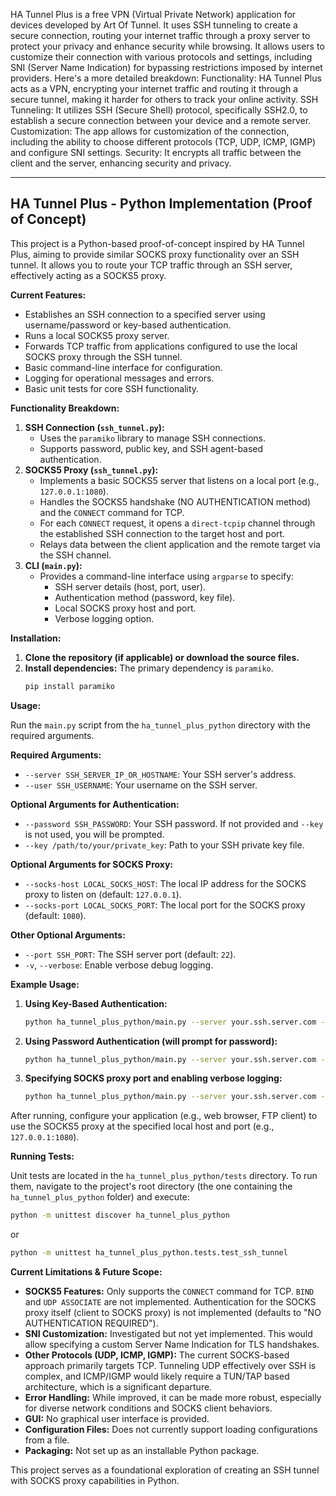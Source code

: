 HA Tunnel Plus is a free VPN (Virtual Private Network) application for devices developed by Art Of Tunnel. It uses SSH tunneling to create a secure connection, routing your internet traffic through a proxy server to protect your privacy and enhance security while browsing. It allows users to customize their connection with various protocols and settings, including SNI (Server Name Indication) for bypassing restrictions imposed by internet providers. 
Here's a more detailed breakdown:
Functionality:
HA Tunnel Plus acts as a VPN, encrypting your internet traffic and routing it through a secure tunnel, making it harder for others to track your online activity. 
SSH Tunneling:
It utilizes SSH (Secure Shell) protocol, specifically SSH2.0, to establish a secure connection between your device and a remote server. 
Customization:
The app allows for customization of the connection, including the ability to choose different protocols (TCP, UDP, ICMP, IGMP) and configure SNI settings. 
Security:
It encrypts all traffic between the client and the server, enhancing security and privacy.

---

## HA Tunnel Plus - Python Implementation (Proof of Concept)

This project is a Python-based proof-of-concept inspired by HA Tunnel Plus, aiming to provide similar SOCKS proxy functionality over an SSH tunnel. It allows you to route your TCP traffic through an SSH server, effectively acting as a SOCKS5 proxy.

**Current Features:**

*   Establishes an SSH connection to a specified server using username/password or key-based authentication.
*   Runs a local SOCKS5 proxy server.
*   Forwards TCP traffic from applications configured to use the local SOCKS proxy through the SSH tunnel.
*   Basic command-line interface for configuration.
*   Logging for operational messages and errors.
*   Basic unit tests for core SSH functionality.

**Functionality Breakdown:**

1.  **SSH Connection (`ssh_tunnel.py`):**
    *   Uses the `paramiko` library to manage SSH connections.
    *   Supports password, public key, and SSH agent-based authentication.
2.  **SOCKS5 Proxy (`ssh_tunnel.py`):**
    *   Implements a basic SOCKS5 server that listens on a local port (e.g., `127.0.0.1:1080`).
    *   Handles the SOCKS5 handshake (NO AUTHENTICATION method) and the `CONNECT` command for TCP.
    *   For each `CONNECT` request, it opens a `direct-tcpip` channel through the established SSH connection to the target host and port.
    *   Relays data between the client application and the remote target via the SSH channel.
3.  **CLI (`main.py`):**
    *   Provides a command-line interface using `argparse` to specify:
        *   SSH server details (host, port, user).
        *   Authentication method (password, key file).
        *   Local SOCKS proxy host and port.
        *   Verbose logging option.

**Installation:**

1.  **Clone the repository (if applicable) or download the source files.**
2.  **Install dependencies:**
    The primary dependency is `paramiko`.
    ```bash
    pip install paramiko
    ```

**Usage:**

Run the `main.py` script from the `ha_tunnel_plus_python` directory with the required arguments.

**Required Arguments:**

*   `--server SSH_SERVER_IP_OR_HOSTNAME`: Your SSH server's address.
*   `--user SSH_USERNAME`: Your username on the SSH server.

**Optional Arguments for Authentication:**

*   `--password SSH_PASSWORD`: Your SSH password. If not provided and `--key` is not used, you will be prompted.
*   `--key /path/to/your/private_key`: Path to your SSH private key file.

**Optional Arguments for SOCKS Proxy:**

*   `--socks-host LOCAL_SOCKS_HOST`: The local IP address for the SOCKS proxy to listen on (default: `127.0.0.1`).
*   `--socks-port LOCAL_SOCKS_PORT`: The local port for the SOCKS proxy (default: `1080`).

**Other Optional Arguments:**

*   `--port SSH_PORT`: The SSH server port (default: `22`).
*   `-v`, `--verbose`: Enable verbose debug logging.

**Example Usage:**

1.  **Using Key-Based Authentication:**
    ```bash
    python ha_tunnel_plus_python/main.py --server your.ssh.server.com --user myuser --key ~/.ssh/id_rsa
    ```

2.  **Using Password Authentication (will prompt for password):**
    ```bash
    python ha_tunnel_plus_python/main.py --server your.ssh.server.com --user myuser
    ```

3.  **Specifying SOCKS proxy port and enabling verbose logging:**
    ```bash
    python ha_tunnel_plus_python/main.py --server your.ssh.server.com --user myuser --socks-port 11080 -v
    ```

After running, configure your application (e.g., web browser, FTP client) to use the SOCKS5 proxy at the specified local host and port (e.g., `127.0.0.1:1080`).

**Running Tests:**

Unit tests are located in the `ha_tunnel_plus_python/tests` directory. To run them, navigate to the project's root directory (the one containing the `ha_tunnel_plus_python` folder) and execute:

```bash
python -m unittest discover ha_tunnel_plus_python
```
or
```bash
python -m unittest ha_tunnel_plus_python.tests.test_ssh_tunnel
```

**Current Limitations & Future Scope:**

*   **SOCKS5 Features:** Only supports the `CONNECT` command for TCP. `BIND` and `UDP ASSOCIATE` are not implemented. Authentication for the SOCKS proxy itself (client to SOCKS proxy) is not implemented (defaults to "NO AUTHENTICATION REQUIRED").
*   **SNI Customization:** Investigated but not yet implemented. This would allow specifying a custom Server Name Indication for TLS handshakes.
*   **Other Protocols (UDP, ICMP, IGMP):** The current SOCKS-based approach primarily targets TCP. Tunneling UDP effectively over SSH is complex, and ICMP/IGMP would likely require a TUN/TAP based architecture, which is a significant departure.
*   **Error Handling:** While improved, it can be made more robust, especially for diverse network conditions and SOCKS client behaviors.
*   **GUI:** No graphical user interface is provided.
*   **Configuration Files:** Does not currently support loading configurations from a file.
*   **Packaging:** Not set up as an installable Python package.

This project serves as a foundational exploration of creating an SSH tunnel with SOCKS proxy capabilities in Python.
